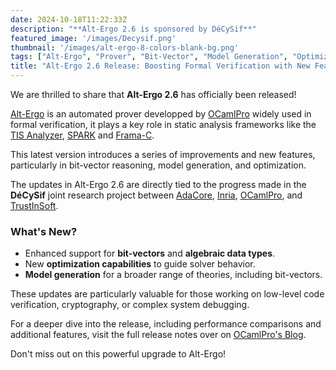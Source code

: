 ```yaml
---
date: 2024-10-18T11:22:33Z
description: "**Alt-Ergo 2.6 is sponsored by DéCySif**"
featured_image: '/images/Decysif.png'
thumbnail: '/images/alt-ergo-8-colors-blank-bg.png'
tags: ["Alt-Ergo", "Prover", "Bit-Vector", "Model Generation", "Optimization", "Release"]
title: "Alt-Ergo 2.6 Release: Boosting Formal Verification with New Features"
---
```


We are thrilled to share that **Alt-Ergo 2.6** has officially been released!

[Alt-Ergo](https://alt-ergo.ocamlpro.com/) is an automated prover developped by
[OCamlPro](https://ocamlpro.com/) widely used in formal verification, it plays
a key role in static analysis frameworks like the [TIS
Analyzer](https://www.trust-in-soft.com/trustinsoft-analyzer),
[SPARK](https://www.adacore.com/about-spark") and
[Frama-C](https://frama-c.com/).

This latest version introduces a series of improvements and new features,
particularly in bit-vector reasoning, model generation, and optimization.

The updates in Alt-Ergo 2.6 are directly tied to the progress made in the
**DéCySif** joint research project between [AdaCore](https://www.adacore.com/),
[Inria](https://www.inria.fr/en/toccata), [OCamlPro](https://ocamlpro.com/), and
[TrustInSoft](https://www.trust-in-soft.com/).

### What's New?

- Enhanced support for **bit-vectors** and **algebraic data types**.
- New **optimization capabilities** to guide solver behavior.
- **Model generation** for a broader range of theories, including bit-vectors.

These updates are particularly valuable for those working on low-level code
verification, cryptography, or complex system debugging.

For a deeper dive into the release, including performance comparisons and
additional features, visit the full release notes over on [OCamlPro's
Blog](https://ocamlpro.com/blog/2024_09_01_alt_ergo_2_6_0_released/). 

Don't miss out on this powerful upgrade to Alt-Ergo!

